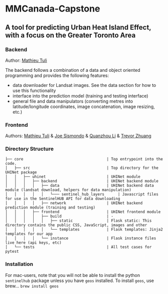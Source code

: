 # MMCanada-Capstone

## A tool for predicting Urban Heat Island Effect, with a focus on the Greater Toronto Area

### Backend
Author: [Mathieu Tuli](https://github.com/MathieuTuli)

The backend follows a combination of a data and object oriented programming and provides the following features:
- data downloader for Landsat images. See the data section for how to use this functionality
- interface into the prediction model (training and testing interface)
- general file and data manipulators (converting metres into latitude/longitude coordinates, image concatenation, image resizing, etc.)


### Frontend
Authors: [Mathieu Tuli](https://github.com/MathieuTuli) & [Joe Sismondo](https://github.com/joesismondo) & [Quanzhou Li](https://github.com/licandow) & [Trevor Zhuang](https://github.com/zianaiz)

### Directory Structure
```
├── core                                     | Top entrypoint into the code.
│   ├── src                                  | Top directory for the UHINet package
│   │   ├── uhinet                           | UHINet module
│   │   │   ├── backend                      | UHINet backend module
│   │   │   │   ├── data                     | UHINet backend data module (landsat download, helpers for data manipulation)
│   │   │   │   │   └─── sentinel_hub_layers      | Javascript files for use in the SentinelHUB API for data downloading
│   │   │   │   ├── network                  | UHINet backend prediction module (training and testing)
│   │   │   ├── frontend                     | UHINet frontend module
│   │   │   │   ├── build                    | -
│   │   │   │   │   ├── static               | Flask static: This directory contains the public CSS, JavaScript, images and other
│   │   │   │   │   └── templates            | Flask templates: Jinja2 templates for our app
│   │   │   │   └── instance                 | Flask instance files live here (api keys, etc)
│   └── tests                                | All test cases for pytest
```

### Installation

For mac-users, note that you will not be able to install the python `sentinelhub` package unless you have `geos` installed.
  To install `geos`, use brew... `brew install geos`
